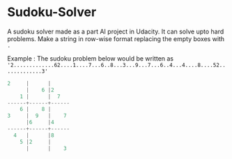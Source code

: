 # Sudoku-Solver

A sudoku solver made as a part AI project in Udacity. It can solve upto hard problems. Make a string in row-wise format replacing the empty boxes with `.`

Example :  The sudoku problem below would be written as `'2.............62....1....7...6..8...3...9...7...6..4...4....8....52.............3'`
```java
2     |      |      
      |    6 |2     
    1 |      |  7   
------+------+------
    6 |    8 |      
3     |  9   |    7 
      |6     |4 
------+------+------
  4   |      |8 
    5 |2     |
      |      |    3 
```
